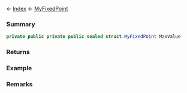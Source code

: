 ← [Index](Api-Index) ← [MyFixedPoint](VRage.MyFixedPoint)

### Summary

```csharp
private public private public sealed struct.MyFixedPoint MaxValue
```

### Returns

### Example

### Remarks

